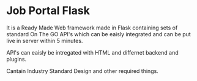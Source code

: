 # Job Portal Flask

It is a Ready Made Web framework made in Flask containing sets of standard On The GO API's which can be eaisly integrated and can be put live in server within 5 minutes.

API's can eaisly be intregated with HTML and differnet backend and plugins.

Cantain Industry Standard Design and other required things.
